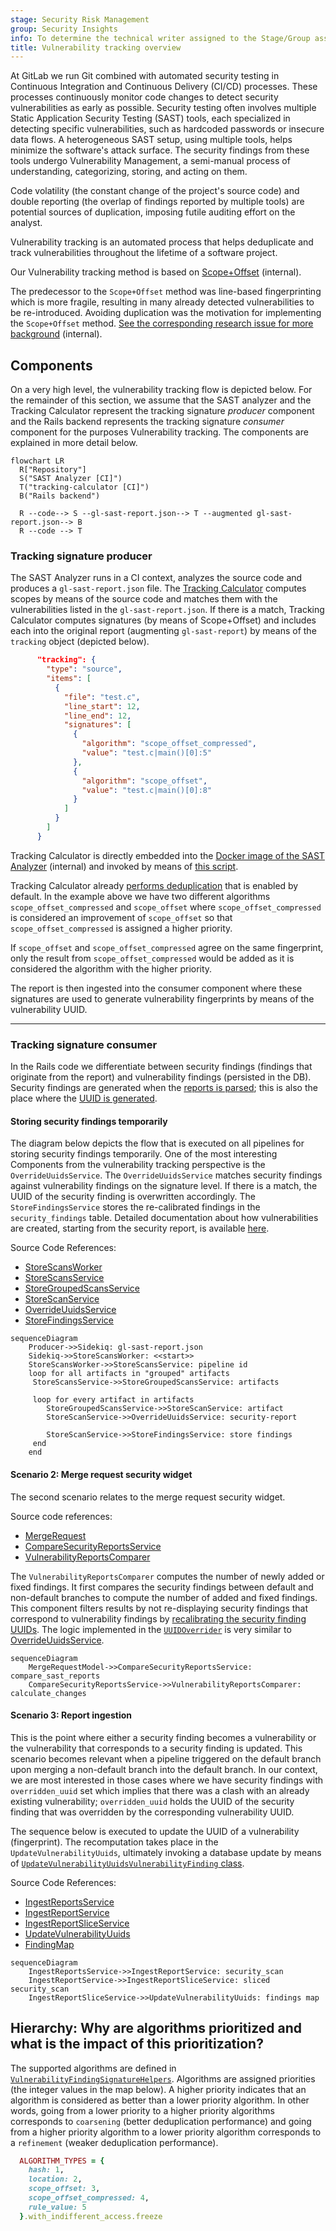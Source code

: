 ```yaml
---
stage: Security Risk Management
group: Security Insights
info: To determine the technical writer assigned to the Stage/Group associated with this page, see https://handbook.gitlab.com/handbook/product/ux/technical-writing/#assignments
title: Vulnerability tracking overview
---
```


At GitLab we run Git combined with automated security testing in Continuous
Integration and Continuous Delivery (CI/CD) processes. These processes
continuously monitor code changes to detect security vulnerabilities as early
as possible. Security testing often involves multiple Static Application
Security Testing (SAST) tools, each specialized in detecting specific
vulnerabilities, such as hardcoded passwords or insecure data flows. A
heterogeneous SAST setup, using multiple tools, helps minimize the software's
attack surface. The security findings from these tools undergo Vulnerability
Management, a semi-manual process of understanding, categorizing, storing, and
acting on them.

Code volatility (the constant change of the project's source code) and double reporting
(the overlap of findings reported by multiple tools) are potential sources of duplication,
imposing futile auditing effort on the analyst.

Vulnerability tracking is an automated process that helps deduplicate and
track vulnerabilities throughout the lifetime of a software project.

Our Vulnerability tracking method is based on [Scope+Offset](https://gitlab.com/gitlab-org/security-products/post-analyzers/tracking-calculator/-/blob/master/README.md) (internal).

The predecessor to the `Scope+Offset` method was line-based fingerprinting which is more
fragile, resulting in many already detected vulnerabilities to be re-introduced.
Avoiding duplication was the motivation for implementing the `Scope+Offset` method.
[See the corresponding research issue for more background](https://gitlab.com/groups/gitlab-org/-/epics/4626) (internal).

## Components

On a very high level, the vulnerability tracking flow is depicted below. For the remainder of this section, we assume that the SAST analyzer and the Tracking Calculator represent the tracking signature *producer* component and the Rails backend represents the tracking signature *consumer* component for the purposes Vulnerability tracking. The components are explained in more detail below.

``` mermaid
flowchart LR
  R["Repository"]
  S("SAST Analyzer [CI]")
  T("tracking-calculator [CI]")
  B("Rails backend")

  R --code--> S --gl-sast-report.json--> T --augmented gl-sast-report.json--> B
  R --code --> T
```

### Tracking signature producer

The SAST Analyzer runs in a CI context, analyzes the source code and produces a `gl-sast-report.json` file. The [Tracking Calculator](https://gitlab.com/gitlab-org/security-products/post-analyzers/tracking-calculator) computes scopes by means of the source code and matches them with the vulnerabilities listed in the `gl-sast-report.json`. If there is a match, Tracking Calculator computes signatures (by means of Scope+Offset) and includes each into the original report (augmenting `gl-sast-report`) by means of the `tracking` object (depicted below).

``` json
      "tracking": {
        "type": "source",
        "items": [
          {
            "file": "test.c",
            "line_start": 12,
            "line_end": 12,
            "signatures": [
              {
                "algorithm": "scope_offset_compressed",
                "value": "test.c|main()[0]:5"
              },
              {
                "algorithm": "scope_offset",
                "value": "test.c|main()[0]:8"
              }
            ]
          }
        ]
      }
```

Tracking Calculator is directly embedded into the [Docker image of the SAST Analyzer](https://gitlab.com/gitlab-org/security-products/analyzers/semgrep/-/blob/52bedd15745ddb6124662e0dcda331e2e64b000b/Dockerfile#L5) (internal)
and invoked by means of [this script](https://gitlab.com/gitlab-org/security-products/post-analyzers/scripts/-/blob/474cfd78054d97291155045eaef66aa3b7919368/start.sh).

Tracking Calculator already [performs deduplication](https://gitlab.com/gitlab-org/security-products/post-analyzers/tracking-calculator/-/blob/c7b6f255ad030e6b9da58c12fa87204b8df71129/trackinginfo/sast.go#L127)
that is enabled by default. In the example above we have two different
algorithms `scope_offset_compressed` and `scope_offset` where
`scope_offset_compressed` is considered an improvement of `scope_offset` so
that `scope_offset_compressed` is assigned a higher priority.

If `scope_offset` and `scope_offset_compressed` agree on the same fingerprint,
only the result from  `scope_offset_compressed` would be added as it is
considered the algorithm with the higher priority.

The report is then ingested into the consumer component where these signatures
are used to generate vulnerability fingerprints by means of the vulnerability
UUID.

---

### Tracking signature consumer

In the Rails code we differentiate between security findings (findings that
originate from the report) and vulnerability findings (persisted in the DB).
Security findings are generated when the [reports is parsed](https://gitlab.com/gitlab-org/gitlab/-/blob/e2f0c25d56d7ee5e85e00093331e55197fe66151/lib/gitlab/ci/parsers/security/common.rb#L98);
this is also the place where the [UUID is generated](https://gitlab.com/gitlab-org/gitlab/-/blob/415453f3bf788579f47fb8b471629beb1e063d56/app/services/security/vulnerability_uuid.rb#L6).

#### Storing security findings temporarily

The diagram below depicts the flow that is executed on all pipelines for
storing security findings temporarily. One of the most interesting Components
from the vulnerability tracking perspective is the `OverrideUuidsService`.
The `OverrideUuidsService` matches security findings against vulnerability findings on the signature level. If
there is a match, the UUID of the security finding is overwritten
accordingly. The `StoreFindingsService` stores the re-calibrated findings in
the `security_findings` table. Detailed documentation about how
vulnerabilities are created, starting from the security report, is available
[here](security_report_ingestion_overview.md#vulnerability-creation-from-security-reports).

Source Code References:

- [StoreScansWorker](https://gitlab.com/gitlab-org/gitlab/-/blob/308529403c2d5ec0049b223cf444163bede4672e/ee/app/workers/security/store_scans_worker.rb#L19)
- [StoreScansService](https://gitlab.com/gitlab-org/gitlab/-/blob/308529403c2d5ec0049b223cf444163bede4672e/ee/app/services/security/store_scans_service.rb#L19)
- [StoreGroupedScansService](https://gitlab.com/gitlab-org/gitlab/-/blob/308529403c2d5ec0049b223cf444163bede4672e/ee/app/services/security/store_grouped_scans_service.rb#L60)
- [StoreScanService](https://gitlab.com/gitlab-org/gitlab/-/blob/master/ee/app/services/security/store_scan_service.rb#L47)
- [OverrideUuidsService](https://gitlab.com/gitlab-org/gitlab/-/blob/1b2cc434e43b533c0b393b8c319797e69745498e/ee/app/services/security/override_uuids_service.rb)
- [StoreFindingsService](https://gitlab.com/gitlab-org/gitlab/-/blob/308529403c2d5ec0049b223cf444163bede4672e/ee/app/services/security/store_findings_service.rb)

``` mermaid
sequenceDiagram
    Producer->>Sidekiq: gl-sast-report.json
    Sidekiq->>StoreScansWorker: <<start>>
    StoreScansWorker->>StoreScansService: pipeline id
    loop for all artifacts in "grouped" artifacts
     StoreScansService->>StoreGroupedScansService: artifacts

     loop for every artifact in artifacts
        StoreGroupedScansService->>StoreScanService: artifact
        StoreScanService->>OverrideUuidsService: security-report

        StoreScanService->>StoreFindingsService: store findings
     end
    end
```

#### Scenario 2: Merge request security widget

The second scenario relates to the merge request security widget.

Source code references:

- [MergeRequest](https://gitlab.com/gitlab-org/gitlab/-/blob/1172e63f2485b8f3690895a3798f067429d98732/app/models/merge_request.rb?page=2#L1975)
- [CompareSecurityReportsService](https://gitlab.com/gitlab-org/gitlab/-/blob/1172e63f2485b8f3690895a3798f067429d98732/ee/app/services/ci/compare_security_reports_service.rb#L10)
- [VulnerabilityReportsComparer](https://gitlab.com/gitlab-org/gitlab/-/blob/da6e2037cd494ac8b73bc3ee9e69009c4cdcf124/ee/lib/gitlab/ci/reports/security/vulnerability_reports_comparer.rb#L96)

The `VulnerabilityReportsComparer` computes the number of newly added or fixed
findings. It first compares the security findings between default and
non-default branches to compute the number of added and fixed findings. This
component filters results by not re-displaying security findings that
correspond to vulnerability findings by [recalibrating the security finding UUIDs](https://gitlab.com/gitlab-org/gitlab/-/blob/master/ee/lib/gitlab/ci/reports/security/vulnerability_reports_comparer.rb#L70).
The logic implemented in the
[`UUIDOverrider`](https://gitlab.com/gitlab-org/gitlab/-/blob/1172e63f2485b8f3690895a3798f067429d98732/ee/lib/gitlab/ci/reports/security/vulnerability_reports_comparer.rb#L161)
is very similar to
[OverrideUuidsService](https://gitlab.com/gitlab-org/gitlab/-/blob/308529403c2d5ec0049b223cf444163bede4672e/ee/app/services/security/store_scan_service.rb#L47).

``` mermaid
sequenceDiagram
    MergeRequestModel->>CompareSecurityReportsService: compare_sast_reports
    CompareSecurityReportsService->>VulnerabilityReportsComparer: calculate_changes
```

#### Scenario 3: Report ingestion

This is the point where either a security finding becomes a vulnerability or the
vulnerability that corresponds to a security finding is updated. This scenario
becomes relevant when a pipeline triggered on the default branch upon merging a
non-default branch into the default branch. In our context, we are most
interested in those cases where we have security findings with
`overridden_uuid` set which implies that there was a clash with an already
existing vulnerability; `overridden_uuid` holds the UUID of the security
finding that was overridden by the corresponding vulnerability UUID.

The sequence below is executed to update the UUID of a vulnerability
(fingerprint). The recomputation takes place in the
`UpdateVulnerabilityUuids`, ultimately invoking a database update by means of
[`UpdateVulnerabilityUuidsVulnerabilityFinding` class](https://gitlab.com/gitlab-org/gitlab/-/blob/1b2cc434e43b533c0b393b8c319797e69745498e/ee/app/services/security/ingestion/tasks/update_vulnerability_uuids/vulnerability_findings.rb).

Source Code References:

- [IngestReportsService](https://gitlab.com/gitlab-org/gitlab/-/blob/1b2cc434e43b533c0b393b8c319797e69745498e/ee/app/services/security/ingestion/ingest_reports_service.rb#L55)
- [IngestReportService](https://gitlab.com/gitlab-org/gitlab/-/blob/1b2cc434e43b533c0b393b8c319797e69745498e/ee/app/services/security/ingestion/ingest_report_service.rb#L41)
- [IngestReportSliceService](https://gitlab.com/gitlab-org/gitlab/-/blob/1b2cc434e43b533c0b393b8c319797e69745498e/ee/app/services/security/ingestion/ingest_report_slice_service.rb#L37)
- [UpdateVulnerabilityUuids](https://gitlab.com/gitlab-org/gitlab/-/blob/1b2cc434e43b533c0b393b8c319797e69745498e/ee/app/services/security/ingestion/tasks/update_vulnerability_uuids.rb#L67)
- [FindingMap](https://gitlab.com/gitlab-org/gitlab/-/blob/1b2cc434e43b533c0b393b8c319797e69745498e/ee/app/services/security/ingestion/finding_map.rb)

``` mermaid
sequenceDiagram
    IngestReportsService->>IngestReportService: security_scan
    IngestReportService->>IngestReportSliceService: sliced security_scan
    IngestReportSliceService->>UpdateVulnerabilityUuids: findings map
```

## Hierarchy: Why are algorithms prioritized and what is the impact of this prioritization?

The supported algorithms are defined in [`VulnerabilityFindingSignatureHelpers`](https://gitlab.com/gitlab-org/gitlab/-/blob/1172e63f2485b8f3690895a3798f067429d98732/app/models/concerns/vulnerability_finding_signature_helpers.rb). Algorithms are assigned priorities (the integer values in the map below). A higher priority indicates that an algorithm is considered as better than a lower priority algorithm. In other words, going from a lower priority to a higher priority algorithms corresponds to `coarsening` (better deduplication performance) and going from a higher priority algorithm to a lower priority algorithm corresponds to a `refinement` (weaker deduplication performance).

``` ruby
  ALGORITHM_TYPES = {
    hash: 1,
    location: 2,
    scope_offset: 3,
    scope_offset_compressed: 4,
    rule_value: 5
  }.with_indifferent_access.freeze
```
